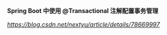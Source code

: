 **Spring Boot 中使用 @Transactional 注解配置事务管理**

*https://blog.csdn.net/nextyu/article/details/78669997*

